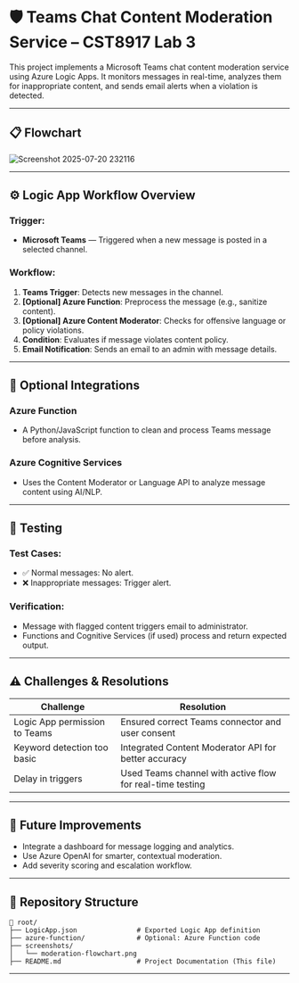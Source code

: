 # 🛡️ Teams Chat Content Moderation Service – CST8917 Lab 3

This project implements a Microsoft Teams chat content moderation service using Azure Logic Apps. It monitors messages in real-time, analyzes them for inappropriate content, and sends email alerts when a violation is detected.

---

## 📋 Flowchart
![Screenshot 2025-07-20 232116](https://github.com/user-attachments/assets/beff5174-ea10-4bec-84b2-eac3fff5b766)

---

## ⚙️ Logic App Workflow Overview

### **Trigger:**
- **Microsoft Teams** — Triggered when a new message is posted in a selected channel.

### **Workflow:**
1. **Teams Trigger**: Detects new messages in the channel.
2. **[Optional] Azure Function**: Preprocess the message (e.g., sanitize content).
3. **[Optional] Azure Content Moderator**: Checks for offensive language or policy violations.
4. **Condition**: Evaluates if message violates content policy.
5. **Email Notification**: Sends an email to an admin with message details.

---

## 🧠 Optional Integrations

### **Azure Function**
- A Python/JavaScript function to clean and process Teams message before analysis.

### **Azure Cognitive Services**
- Uses the Content Moderator or Language API to analyze message content using AI/NLP.

---

## 🧪 Testing

### **Test Cases:**
- ✅ Normal messages: No alert.
- ❌ Inappropriate messages: Trigger alert.

### **Verification:**
- Message with flagged content triggers email to administrator.
- Functions and Cognitive Services (if used) process and return expected output.

---

## ⚠️ Challenges & Resolutions

| Challenge | Resolution |
|----------|-------------|
| Logic App permission to Teams | Ensured correct Teams connector and user consent |
| Keyword detection too basic | Integrated Content Moderator API for better accuracy |
| Delay in triggers | Used Teams channel with active flow for real-time testing |

---

## 🚀 Future Improvements

- Integrate a dashboard for message logging and analytics.
- Use Azure OpenAI for smarter, contextual moderation.
- Add severity scoring and escalation workflow.

---

## 📁 Repository Structure

```
📁 root/
├── LogicApp.json               # Exported Logic App definition
├── azure-function/             # Optional: Azure Function code
├── screenshots/
│   └── moderation-flowchart.png
├── README.md                   # Project Documentation (This file)
```

---
